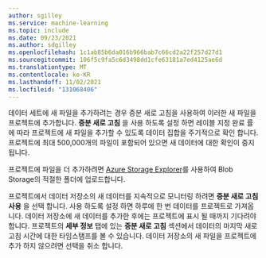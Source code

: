 ```yaml
---
author: sgilley
ms.service: machine-learning
ms.topic: include
ms.date: 09/23/2021
ms.author: sdgilley
ms.openlocfilehash: 1c1ab85b6da016b966bab7c66cd2a22f257d27d1
ms.sourcegitcommit: 106f5c9fa5c6d3498dd1cfe63181a7ed4125ae6d
ms.translationtype: MT
ms.contentlocale: ko-KR
ms.lasthandoff: 11/02/2021
ms.locfileid: "131068406"
---
```

데이터 세트에 새 파일을 추가하려는 경우 증분 새로 고침을 사용하여 이러한 새 파일을 프로젝트에 추가합니다.   **증분 새로 고침** 을 사용 하도록 설정 하면 레이블 지정 완료 률에 따라 프로젝트에 새 파일을 추가할 수 있도록 데이터 집합을 주기적으로 확인 합니다.   프로젝트에 최대 500,000개의 파일이 포함되어 있으면 새 데이터에 대한 확인이 중지됩니다.

프로젝트에 파일을 더 추가하려면 [Azure Storage Explorer](https://azure.microsoft.com/features/storage-explorer/)를 사용하여 Blob Storage의 적절한 폴더에 업로드합니다. 

프로젝트에서 데이터 저장소의 새 데이터를 지속적으로 모니터링 하려면 **증분 새로 고침 사용** 을 선택 합니다. 사용 하도록 설정 하면 하루에 한 번 데이터를 프로젝트로 가져옵니다. 데이터 저장소에 새 데이터를 추가한 후에는 프로젝트에 표시 될 때까지 기다려야 합니다.  프로젝트의 **세부 정보** 탭에 있는 **증분 새로 고침** 섹션에서 데이터의 마지막 새로 고침 시간에 대한 타임스탬프를 볼 수 있습니다.
데이터 저장소의 새 파일을 프로젝트에 추가 하지 않으려면 선택을 취소 합니다.
